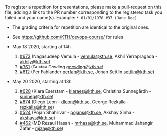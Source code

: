 To register a repetition for presentations, please make a pull-request on this file, adding a link to the PR number corresponding to the registered task you failed and your name(s). Example: `* 01/01/1970 #37 (Jane Doe)`

* The grading criteria for repetition are identical to the original ones.
* See https://github.com/KTH/devops-course/ for rules

* May 18 2020, starting at 14h

  1. [#673](https://github.com/KTH/devops-course/pull/673) (Nagasudeep Vemula - vemula@kth.se, Akhil Yerrapragada - akhily@kth.se)
  1. [#361](https://github.com/KTH/devops-course/pull/361) (Gustav Dowling gdowling@kth.se)
  1. [#612](https://github.com/KTH/devops-course/pull/612) (Per Fahlander perfah@kth.se, Johan Settlin settlin@kth.se)
  
* May 20 2020, starting at 13h

  1. [#628](https://github.com/KTH/devops-course/pull/628) (Klara Eserstam - klaraes@kth.se, Christina Sunnegårdh - sunneg@kth.se)
  1. [#874](https://github.com/KTH/devops-course/pull/874) (Diego Leon - dleon@kth.se, George Rezkalla - rezkalla@kth.se)
  1. [#524](https://github.com/KTH/devops-course/pull/524) (Pojan Shahrivar - pojans@kth.se, Akshay Sinha - akshays@kth.se)
  1. [#462](https://github.com/KTH/devops-course/pull/462) (MD Rezaul Hasan - mrhasa@kth.se, Muhammad Jahangir Zafar - mjza@kth.se)
